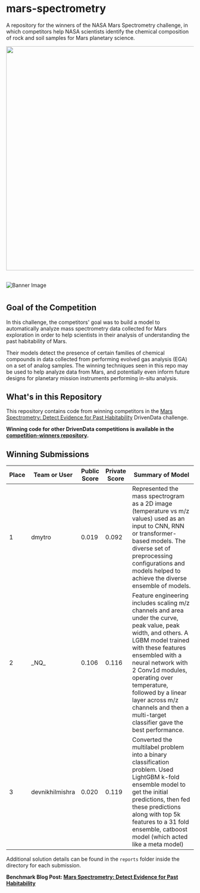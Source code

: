 # mars-spectrometry
A repository for the winners of the NASA Mars Spectrometry challenge, in which competitors help NASA scientists identify the chemical composition of rock and soil samples for Mars planetary science.

[<img src='https://drivendata-public-assets.s3.amazonaws.com/nasa-mars-curiosity.jpg' width='600'>](https://www.drivendata.org/)
<br><br>

![Banner Image](https://s3.amazonaws.com/drivendata-public-assets/opendri_mon_labeled.jpg)

# <Mars Spectrometry: Detect Evidence for Past Habitability>

## Goal of the Competition
In this challenge, the competitors' goal was to build a model to automatically analyze mass spectrometry data collected for Mars exploration in order to help scientists in their analysis of understanding the past habitability of Mars.

Their models detect the presence of certain families of chemical compounds in data collected from performing evolved gas analysis (EGA) on a set of analog samples. The winning techniques seen in this repo may be used to help analyze data from Mars, and potentially even inform future designs for planetary mission instruments performing in-situ analysis. 

## What's in this Repository

This repository contains code from winning competitors in the [Mars Spectrometry: Detect Evidence for Past Habitability](https://www.drivendata.org/competitions/<https://www.drivendata.org/competitions/93/nasa-mars-spectrometry/>) DrivenData challenge.

**Winning code for other DrivenData competitions is available in the [competition-winners repository](https://github.com/drivendataorg/competition-winners).**

## Winning Submissions

Place |Team or User | Public Score | Private Score | Summary of Model
--- | --- | ---   | ---   | ---
1   | dmytro |	0.019 | 0.092 | Represented the mass spectrogram as a 2D image (temperature vs m/z values) used as an input to CNN, RNN or transformer-based models. The diverse set of preprocessing configurations and models helped to achieve the diverse ensemble of models.
2   | _NQ\_ | 0.106 | 0.116 | Feature engineering includes scaling m/z channels and area under the curve, peak value, peak width, and others. A LGBM model trained with these features ensembled with a neural network with 2 Conv1d modules, operating over temperature, followed by a linear layer across m/z channels and then a multi-target classifier gave the best performance.
3   | devnikhilmishra | 0.020 | 0.119 | Converted the multilabel problem into a binary classification problem. Used LightGBM k-fold ensemble model to get the initial predictions, then fed these predictions along with top 5k features to a 31 fold ensemble, catboost model  (which acted like a meta model)

Additional solution details can be found in the `reports` folder inside the directory for each submission.

**Benchmark Blog Post: [Mars Spectrometry: Detect Evidence for Past Habitability](<https://www.drivendata.co/blog/mars-spectrometry-benchmark/>)**
